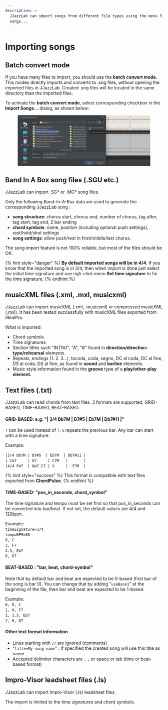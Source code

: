 ```yaml
---
description: >-
  JJazzLab can import songs from different file types using the menu File/Import
  songs...
---
```


# Importing songs

## Batch convert mode

If you have many files to import, you should use the **batch convert mode**. This modes directly imports and converts to .sng files, without opening the imported files in JJazzLab. Created .sng files will be located in the same directory than the imported files.

To activate the **batch convert mode**, select corresponding checkbox in the **Import Songs...** dialog, as shown below:

<figure><img src="../.gitbook/assets/2024-12-30 11_57_22-JJazzLab  4.1.2.png" alt=""><figcaption></figcaption></figure>

## Band In A Box song files (.SGU etc.)

JJazzLab can import .SG\* or .MG\* song files.

Only the following Band-In-A-Box data are used to generate the corresponding JJazzLab song :

* **song structure**: chorus start, chorus end, number of chorus, tag after, tag start, tag end, 2 bar ending
* **chord symbols**: name, position (including optional push settings), rest/hold/shot settings
* **song settings**: allow push/rest in first/middle/last chorus.

The song import feature is not 100% reliable, but most of the files should be OK.

{% hint style="danger" %}
**By default imported songs will be in 4/4**. If you know that the imported song is in 3/4, then when import is done just select the initial time signature and use righ-click menu **Set time signature** to fix the time signature.
{% endhint %}

## musicXML files (.xml, .mxl, musicxml)

JJazzLab can import musicXML (.xml, .musicxml) or compressed musicXML (.mxl). It has been tested successfully with musicXML files exported from iRealPro.&#x20;

What is imported: &#x20;

* Chord symbols
* Time signatures
* Section titles such "INTRO", "A", "B" found in **direction/direction-type/rehearsal** elements.
* Repeats, endings (1. 2. 3...), tocoda, coda, segno, DC al coda, DC al fine, DS al coda, DS al fine, as found in **sound** and **barline** elements.
* Music style information found in the **groove** type of a **play/other-play element.**



## Text files (.txt)

JJazzLab can read chords from text files. 3 formats are supported, GRID-BASED, TIME-BASED, BEAT-BASED.

#### **GRID-BASED: e.g. "| 3/4 Bb7M | D7#5  | Eb7M | Db7#11 |"**

`!` can be used instead of `|`.  `%` repeats the previous bar. Any bar can start with a time signature.

Example:

`|3/4 Bb7M | D7#5  | Eb7M  | Db7#11 |`\
`| Cm7     | G7     | C7M   |       |`\
`|4/4 Fm7  | Gm7 C7 | %     |  F7M  |`

{% hint style="success" %}
This format is compatible with text files exported from **ChordPulse**.
{% endhint %}

#### **TIME-BASED: "pos\_in\_seconds, chord\_symbol"**

The time signature and tempo must be set first so that pos\_in\_seconds can be converted into bar/beat. If not set, the default values are 4/4 and 120bpm.

Example:\
`timeSignature=3/4`\
`tempoBPM=60`\
`0, C`\
`3, F7`\
`4.5, Eb7`\
`6, D7`

#### **BEAT-BASED : "bar, beat, chord-symbol"**

Note that by default bar and beat are expected to be 0-based (first bar of the song is bar 0). You can change that by adding "`useBase1`" at the beginning of the file, then bar and beat are expected to be 1-based.

Example:\
`0, 0, C`\
`1, 0, F7`\
`1, 1.5, Eb7`\
`2, 0, D7`

#### **Other text format information**

* Lines starting with `//` are ignored (comments)
* "`title=My song name`" : if specified the created song will use this title as name
* Accepted delimiter characters are `,` `;` or space or tab (time or beat-based format)



## Impro-Visor leadsheet files (.ls)

JJazzLab can import Impro-Visor (.ls) leadsheet files.&#x20;

The import is limited to the time signatures and chord symbols.


